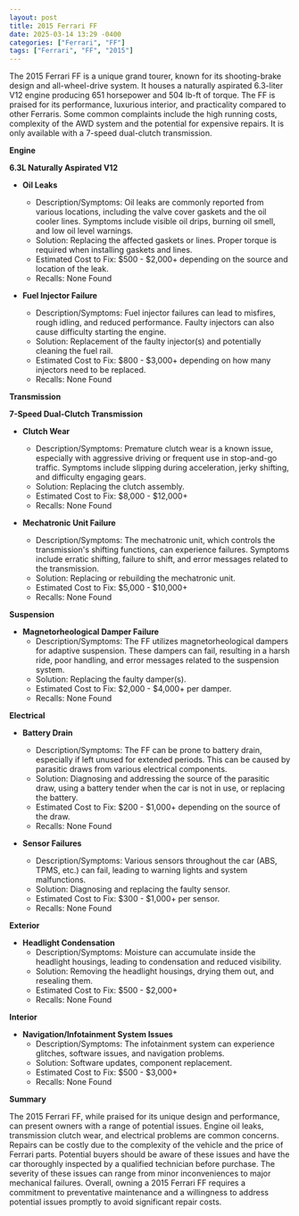 ```yaml
---
layout: post
title: 2015 Ferrari FF
date: 2025-03-14 13:29 -0400
categories: ["Ferrari", "FF"]
tags: ["Ferrari", "FF", "2015"]
---
```

The 2015 Ferrari FF is a unique grand tourer, known for its shooting-brake design and all-wheel-drive system. It houses a naturally aspirated 6.3-liter V12 engine producing 651 horsepower and 504 lb-ft of torque. The FF is praised for its performance, luxurious interior, and practicality compared to other Ferraris. Some common complaints include the high running costs, complexity of the AWD system and the potential for expensive repairs. It is only available with a 7-speed dual-clutch transmission.

**Engine**

**6.3L Naturally Aspirated V12**

*   **Oil Leaks**
    *   Description/Symptoms: Oil leaks are commonly reported from various locations, including the valve cover gaskets and the oil cooler lines. Symptoms include visible oil drips, burning oil smell, and low oil level warnings.
    *   Solution: Replacing the affected gaskets or lines. Proper torque is required when installing gaskets and lines.
    *   Estimated Cost to Fix: $500 - $2,000+ depending on the source and location of the leak.
    *   Recalls: None Found

*   **Fuel Injector Failure**
    *   Description/Symptoms: Fuel injector failures can lead to misfires, rough idling, and reduced performance. Faulty injectors can also cause difficulty starting the engine.
    *   Solution: Replacement of the faulty injector(s) and potentially cleaning the fuel rail.
    *   Estimated Cost to Fix: $800 - $3,000+ depending on how many injectors need to be replaced.
    *   Recalls: None Found

**Transmission**

**7-Speed Dual-Clutch Transmission**

*   **Clutch Wear**
    *   Description/Symptoms: Premature clutch wear is a known issue, especially with aggressive driving or frequent use in stop-and-go traffic. Symptoms include slipping during acceleration, jerky shifting, and difficulty engaging gears.
    *   Solution: Replacing the clutch assembly.
    *   Estimated Cost to Fix: $8,000 - $12,000+
    *   Recalls: None Found

*   **Mechatronic Unit Failure**
    *   Description/Symptoms: The mechatronic unit, which controls the transmission's shifting functions, can experience failures. Symptoms include erratic shifting, failure to shift, and error messages related to the transmission.
    *   Solution: Replacing or rebuilding the mechatronic unit.
    *   Estimated Cost to Fix: $5,000 - $10,000+
    *   Recalls: None Found

**Suspension**

*   **Magnetorheological Damper Failure**
    *   Description/Symptoms: The FF utilizes magnetorheological dampers for adaptive suspension. These dampers can fail, resulting in a harsh ride, poor handling, and error messages related to the suspension system.
    *   Solution: Replacing the faulty damper(s).
    *   Estimated Cost to Fix: $2,000 - $4,000+ per damper.
    *   Recalls: None Found

**Electrical**

*   **Battery Drain**
    *   Description/Symptoms: The FF can be prone to battery drain, especially if left unused for extended periods. This can be caused by parasitic draws from various electrical components.
    *   Solution: Diagnosing and addressing the source of the parasitic draw, using a battery tender when the car is not in use, or replacing the battery.
    *   Estimated Cost to Fix: $200 - $1,000+ depending on the source of the draw.
    *   Recalls: None Found

*   **Sensor Failures**
    *   Description/Symptoms: Various sensors throughout the car (ABS, TPMS, etc.) can fail, leading to warning lights and system malfunctions.
    *   Solution: Diagnosing and replacing the faulty sensor.
    *   Estimated Cost to Fix: $300 - $1,000+ per sensor.
    *   Recalls: None Found

**Exterior**

*   **Headlight Condensation**
    * Description/Symptoms: Moisture can accumulate inside the headlight housings, leading to condensation and reduced visibility.
    * Solution: Removing the headlight housings, drying them out, and resealing them.
    * Estimated Cost to Fix: $500 - $2,000+
    * Recalls: None Found

**Interior**

*   **Navigation/Infotainment System Issues**
    *   Description/Symptoms: The infotainment system can experience glitches, software issues, and navigation problems.
    *   Solution: Software updates, component replacement.
    *   Estimated Cost to Fix: $500 - $3,000+
    *   Recalls: None Found

**Summary**

The 2015 Ferrari FF, while praised for its unique design and performance, can present owners with a range of potential issues. Engine oil leaks, transmission clutch wear, and electrical problems are common concerns. Repairs can be costly due to the complexity of the vehicle and the price of Ferrari parts. Potential buyers should be aware of these issues and have the car thoroughly inspected by a qualified technician before purchase. The severity of these issues can range from minor inconveniences to major mechanical failures. Overall, owning a 2015 Ferrari FF requires a commitment to preventative maintenance and a willingness to address potential issues promptly to avoid significant repair costs.

